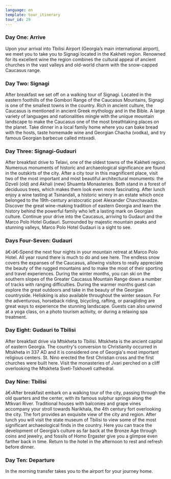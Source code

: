 ```yaml
---
language: en
template: tour_itinerary
tour_id: 29
---
```

### Day One: Arrive


Upon your arrival into Tbilisi Airport (Georgia’s main international airport), we
meet you to take you to Signagi located in the Kakheti region. Renowned for its
excellent wine the region combines the cultural appeal of ancient churches in the
vast valleys and old\-world charm with the snow\-capped Caucasus range.

### Day Two: Signagi


After breakfast we set off on a walking tour of Signagi. Located in the eastern foothills
of the Gombori Range of the Caucasus Mountains, Signagi is one of the smallest towns
in the country. Rich in ancient culture, the Caucasus is mentioned in ancient Greek
mythology and in the Bible. A large variety of languages and nationalities mingle
with the unique mountain landscape to make the Caucasus one of the most breathtaking
places on the planet.
Take dinner in a local family home where you can bake bread with the hosts, taste
homemade wine and Georgian Chacha (vodka), and try famous Georgian barbecue called
mtsvadi.

### Day Three: Signagi\-Gudauri


After breakfast drive to Telavi, one of the oldest towns of the Kakheti region. Numerous
monuments of historic and archaeological significance are found in the outskirts
of the city. After a city tour in this magnificent place, visit two of the most
important and most beautiful architectural monuments: the Dzveli (old) and Akhali
(new) Shuamta Monasteries. Both stand in a forest of deciduous trees, which makes
them look even more fascinating. After lunch enjoy a wine tasting at Tsinandali,
a historic winery in an estate which once belonged to the 19th\-century aristocratic
poet Alexander Chavchavadze. Discover the great wine\-making tradition of eastern
Georgia and learn the history behind the powerful family who left a lasting mark
on Georgian culture. Continue your drive into the Caucasus, arriving to Gudauri
and the Marco Polo Hotel Gudauri. Surrounded by majestic mountain peaks and stunning
valleys, Marco Polo Hotel Gudauri is a sight to see.

### Days Four\-Seven: Gudauri


â€‹â€‹Spend the next four nights in your mountain retreat at Marco Polo Hotel. All
year round there is much to do and see here. The endless snow covers the expanses
of the Caucasus, allowing visitors to really appreciate the beauty of the rugged
mountains and to make the most of their sporting and travel experiences. During
the winter months, you can ski on the southern slopes of the Greater Caucasus Mountain
Range down a number of tracks with ranging difficulties. During the warmer months
guest can explore the great outdoors and take in the beauty of the Georgian countryside.
Heliskiing is also available throughout the winter season. For the adventurous,
horseback riding, bicycling, rafting, or paragliding are great ways to experience
the stunning landscape. Guests can also unwind at a yoga class, on a photo tourism
activity, or during a relaxing spa treatment.

### Day Eight: Gudauri to Tbilisi


After breakfast drive via Mtskheta to Tbilisi. Mtskheta is the ancient capital of
eastern Georgia. The country's conversion to Christianity occurred in Mtskheta in
337 AD and it is considered one of Georgia's most important religious centers. St.
Nino erected the first Christian cross and the first churches were built here. Visit
the monasteries of Jvari perched on a cliff overlooking the Mtskheta Sveti\-Tskhoveli
cathedral.

### Day Nine: Tbilisi


â€‹After breakfast embark on a walking tour of the city, passing through the old
quarters and the center, with its famous sulphur springs along the Mtkvari River.
Traditional houses with balconies and grape vines accompany your stroll towards
Narikhala, the 4th century fort overlooking the city. The fort provides an exquisite
view of the city and region. After lunch you will visit the state museum of Tbilisi
to view some of the most significant archaeological finds in the country. Here you
can trace the development of Georgia’s culture as far back at the Bronze Age through
coins and jewelry, and fossils of Homo Ergaster give you a glimpse even farther
back in time. Return to the hotel in the afternoon to rest and refresh before dinner.

### Day Ten: Departure


In the morning transfer takes you to the airport for your journey home.